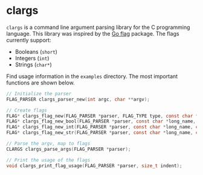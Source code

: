 # clargs

`clargs` is a command line argument parsing library for the C programming language. This library was inspired by the [Go flag](https://pkg.go.dev/flag) package. The flags currently support:

- Booleans (`short`)
- Integers (`int`)
- Strings (`char*`)

Find usage information in the `examples` directory. The most important functions are shown below.

```c
// Initialize the parser
FLAG_PARSER clargs_parser_new(int argc, char **argv);

// Create flags
FLAG* clargs_flag_new(FLAG_PARSER *parser, FLAG_TYPE type, const char *long_name, const char short_name, const char *description);
FLAG* clargs_flag_new_bool(FLAG_PARSER *parser, const char *long_name, const char short_name, const char *description, bool default_value);
FLAG* clargs_flag_new_int(FLAG_PARSER *parser, const char *long_name, const char short_name, const char *description, int default_value);
FLAG* clargs_flag_new_str(FLAG_PARSER *parser, const char *long_name, const char short_name, const char *description, const char *default_value);

// Parse the argv, map to flags
CLARGS clargs_parse_args(FLAG_PARSER *parser);

// Print the usage of the flags
void clargs_print_flag_usage(FLAG_PARSER *parser, size_t indent);
```

